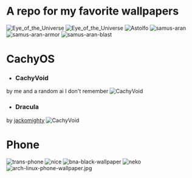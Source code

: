 # A repo for my favorite wallpapers
![Eye_of_the_Universe](https://raw.githubusercontent.com/Fhraze/wallpapers/master/OuterWildsEye.jpg)
![Eye_of_the_Universe](https://raw.githubusercontent.com/Fhraze/wallpapers/master/OuterWildsUW.jpg)
![Astolfo](https://raw.githubusercontent.com/Fhraze/wallpapers/master/astolfo-minimal.png)
![samus-aran](https://raw.githubusercontent.com/Fhraze/wallpapers/master/samus-aran.jpg)
![samus-aran-armor](https://raw.githubusercontent.com/Fhraze/wallpapers/master/samus-aran-armor.jpg)
![samus-aran-blast](https://raw.githubusercontent.com/Fhraze/wallpapers/master/samus-aran-blast.jpg)

# CachyOS
- ### CachyVoid
by me and a random ai I don't remember
![CachyVoid](https://raw.githubusercontent.com/Fhraze/wallpapers/master/CachyVoid.jpg)
- ### Dracula
by [jackomighty](https://github.com/dracula/wallpaper/issues/49)
![CachyVoid](https://raw.githubusercontent.com/Fhraze/wallpapers/master/CachyDracula.png)

# Phone
![trans-phone](https://raw.githubusercontent.com/Fhraze/wallpapers/master/trans-phone.png)
![nice](https://raw.githubusercontent.com/Fhraze/wallpapers/master/nice.jpg)
![bna-black-wallpaper](https://raw.githubusercontent.com/Fhraze/wallpapers/master/bna-black-wallpaper.jpg)
![neko](https://raw.githubusercontent.com/Fhraze/wallpapers/master/neko.webp)
![arch-linux-phone-wallpaper.jpg](https://raw.githubusercontent.com/Fhraze/wallpapers/master/arch-linux-phone-wallpaper.jpg)
